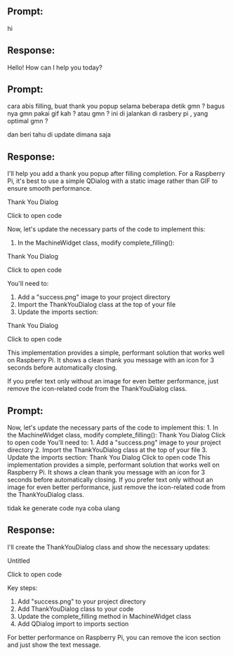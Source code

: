 ## Prompt:
hi

## Response:
Hello! How can I help you today?

## Prompt:
cara abis filling, buat thank you popup selama beberapa detik gmn ? bagus nya gmn pakai gif kah ? atau gmn ? ini di jalankan di rasbery pi , yang optimal gmn ?

dan beri tahu di update dimana saja

## Response:
I'll help you add a thank you popup after filling completion. For a Raspberry Pi, it's best to use a simple QDialog with a static image rather than GIF to ensure smooth performance.

Thank You Dialog

Click to open code

Now, let's update the necessary parts of the code to implement this:

1.  In the MachineWidget class, modify complete\_filling():

Thank You Dialog

Click to open code

You'll need to:

1.  Add a "success.png" image to your project directory
2.  Import the ThankYouDialog class at the top of your file
3.  Update the imports section:

Thank You Dialog

Click to open code

This implementation provides a simple, performant solution that works well on Raspberry Pi. It shows a clean thank you message with an icon for 3 seconds before automatically closing.

If you prefer text only without an image for even better performance, just remove the icon-related code from the ThankYouDialog class.

## Prompt:
Now, let's update the necessary parts of the code to implement this: 1. In the MachineWidget class, modify complete\_filling(): Thank You Dialog Click to open code You'll need to: 1. Add a "success.png" image to your project directory 2. Import the ThankYouDialog class at the top of your file 3. Update the imports section: Thank You Dialog Click to open code This implementation provides a simple, performant solution that works well on Raspberry Pi. It shows a clean thank you message with an icon for 3 seconds before automatically closing. If you prefer text only without an image for even better performance, just remove the icon-related code from the ThankYouDialog class.

tidak ke generate code nya coba ulang

## Response:
I'll create the ThankYouDialog class and show the necessary updates:

Untitled

Click to open code

Key steps:

1.  Add "success.png" to your project directory
2.  Add ThankYouDialog class to your code
3.  Update the complete\_filling method in MachineWidget class
4.  Add QDialog import to imports section

For better performance on Raspberry Pi, you can remove the icon section and just show the text message.

